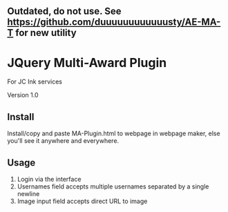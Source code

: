 ## Outdated, do not use. See https://github.com/duuuuuuuuuuuusty/AE-MA-T for new utility

# JQuery Multi-Award Plugin
For JC Ink services

Version 1.0

## Install
Install/copy and paste MA-Plugin.html to webpage in webpage maker, else you'll see it anywhere and everywhere.

## Usage
1. Login via the interface
2. Usernames field accepts multiple usernames separated by a single newline
3. Image input field accepts direct URL to image
